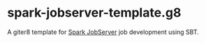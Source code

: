 spark-jobserver-template.g8
===========================

A giter8 template for [Spark JobServer](http://github.com/ooyala/spark-jobserver) job development using SBT.
